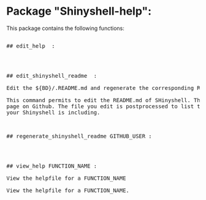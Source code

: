 # Package "Shinyshell-help":

This package contains the following functions:

<pre>

## edit_help  :


</pre>
<pre>

## edit_shinyshell_readme  :

Edit the ${BD}/.README.md and regenerate the corresponding README.md

This command permits to edit the README.md of SHinyshell. This one is the front
page on Github. The file you edit is postprocessed to list the packages that
your Shinyshell is including.

</pre>
<pre>

## regenerate_shinyshell_readme GITHUB_USER :


</pre>
<pre>

## view_help FUNCTION_NAME :

View the helpfile for a FUNCTION_NAME

View the helpfile for a FUNCTION_NAME. 

</pre>
